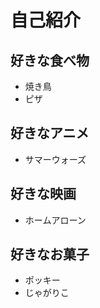 # 自己紹介


## 好きな食べ物

- 焼き鳥
- ピザ


## 好きなアニメ

- サマーウォーズ


## 好きな映画

- ホームアローン

## 好きなお菓子

- ポッキー
- じゃがりこ

